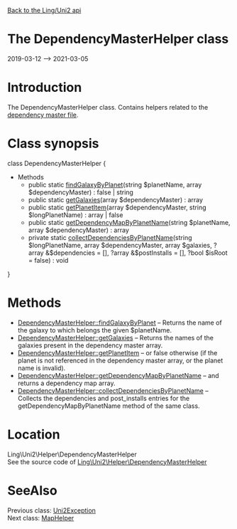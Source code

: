 [Back to the Ling/Uni2 api](https://github.com/lingtalfi/Uni2/blob/master/doc/api/Ling/Uni2.md)



The DependencyMasterHelper class
================
2019-03-12 --> 2021-03-05






Introduction
============

The DependencyMasterHelper class.
Contains helpers related to the [dependency master file](https://github.com/lingtalfi/Uni2/blob/master/README.md#the-dependency-master-file).



Class synopsis
==============


class <span class="pl-k">DependencyMasterHelper</span>  {

- Methods
    - public static [findGalaxyByPlanet](https://github.com/lingtalfi/Uni2/blob/master/doc/api/Ling/Uni2/Helper/DependencyMasterHelper/findGalaxyByPlanet.md)(string $planetName, array $dependencyMaster) : false | string
    - public static [getGalaxies](https://github.com/lingtalfi/Uni2/blob/master/doc/api/Ling/Uni2/Helper/DependencyMasterHelper/getGalaxies.md)(array $dependencyMaster) : array
    - public static [getPlanetItem](https://github.com/lingtalfi/Uni2/blob/master/doc/api/Ling/Uni2/Helper/DependencyMasterHelper/getPlanetItem.md)(array $dependencyMaster, string $longPlanetName) : array | false
    - public static [getDependencyMapByPlanetName](https://github.com/lingtalfi/Uni2/blob/master/doc/api/Ling/Uni2/Helper/DependencyMasterHelper/getDependencyMapByPlanetName.md)(string $planetName, array $dependencyMaster) : array
    - private static [collectDependenciesByPlanetName](https://github.com/lingtalfi/Uni2/blob/master/doc/api/Ling/Uni2/Helper/DependencyMasterHelper/collectDependenciesByPlanetName.md)(string $longPlanetName, array $dependencyMaster, array $galaxies, ?array &$dependencies = [], ?array &$postInstalls = [], ?bool $isRoot = false) : void

}






Methods
==============

- [DependencyMasterHelper::findGalaxyByPlanet](https://github.com/lingtalfi/Uni2/blob/master/doc/api/Ling/Uni2/Helper/DependencyMasterHelper/findGalaxyByPlanet.md) &ndash; Returns the name of the galaxy to which belongs the given $planetName.
- [DependencyMasterHelper::getGalaxies](https://github.com/lingtalfi/Uni2/blob/master/doc/api/Ling/Uni2/Helper/DependencyMasterHelper/getGalaxies.md) &ndash; Returns the names of the galaxies present in the dependency master array.
- [DependencyMasterHelper::getPlanetItem](https://github.com/lingtalfi/Uni2/blob/master/doc/api/Ling/Uni2/Helper/DependencyMasterHelper/getPlanetItem.md) &ndash; or false otherwise (if the planet is not referenced in the dependency master array, or the planet name is invalid).
- [DependencyMasterHelper::getDependencyMapByPlanetName](https://github.com/lingtalfi/Uni2/blob/master/doc/api/Ling/Uni2/Helper/DependencyMasterHelper/getDependencyMapByPlanetName.md) &ndash; and returns a dependency map array.
- [DependencyMasterHelper::collectDependenciesByPlanetName](https://github.com/lingtalfi/Uni2/blob/master/doc/api/Ling/Uni2/Helper/DependencyMasterHelper/collectDependenciesByPlanetName.md) &ndash; Collects the dependencies and post_installs entries for the getDependencyMapByPlanetName method of the same class.





Location
=============
Ling\Uni2\Helper\DependencyMasterHelper<br>
See the source code of [Ling\Uni2\Helper\DependencyMasterHelper](https://github.com/lingtalfi/Uni2/blob/master/Helper/DependencyMasterHelper.php)



SeeAlso
==============
Previous class: [Uni2Exception](https://github.com/lingtalfi/Uni2/blob/master/doc/api/Ling/Uni2/Exception/Uni2Exception.md)<br>Next class: [MapHelper](https://github.com/lingtalfi/Uni2/blob/master/doc/api/Ling/Uni2/Helper/MapHelper.md)<br>
